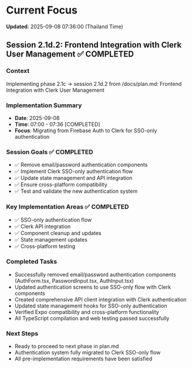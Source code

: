 # Current Focus

**Updated**: 2025-09-08 07:36:00 (Thailand Time)

## Session 2.1d.2: Frontend Integration with Clerk User Management ✅ COMPLETED

### Context
Implementing phase 2.1c -> session 2.1d.2 from /docs/plan.md: Frontend Integration with Clerk User Management

### Implementation Summary
- **Date**: 2025-09-08
- **Time**: 07:00 - 07:36 [COMPLETED]
- **Focus**: Migrating from Firebase Auth to Clerk for SSO-only authentication

### Session Goals ✅ COMPLETED
- ✅ Remove email/password authentication components
- ✅ Implement Clerk SSO-only authentication flow
- ✅ Update state management and API integration
- ✅ Ensure cross-platform compatibility
- ✅ Test and validate the new authentication system

### Key Implementation Areas ✅ COMPLETED
- ✅ SSO-only authentication flow
- ✅ Clerk API integration
- ✅ Component cleanup and updates
- ✅ State management updates
- ✅ Cross-platform testing

### Completed Tasks
- Successfully removed email/password authentication components (AuthForm.tsx, PasswordInput.tsx, AuthInput.tsx)
- Updated authentication screens to use SSO-only flow with Clerk components
- Created comprehensive API client integration with Clerk authentication
- Updated state management hooks for SSO-only authentication
- Verified Expo compatibility and cross-platform functionality
- All TypeScript compilation and web testing passed successfully

### Next Steps
- Ready to proceed to next phase in plan.md
- Authentication system fully migrated to Clerk SSO-only flow
- All pre-implementation requirements have been satisfied
